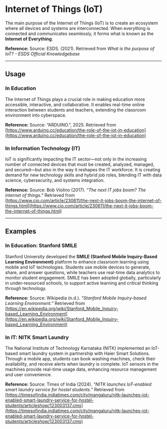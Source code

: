 # Internet of Things (IoT)

The main purpose of the Internet of Things (IoT) is to create an ecosystem where all devices and systems are interconnected. When everything is connected and communicates seamlessly, it forms what is known as the **Internet of Everything**.

**Reference:**
Source: ESDS. (2021). Retrieved from *What is the purpose of IoT? - ESDS Official Knowledgebase*

---

## Usage

### In Education

The Internet of Things plays a crucial role in making education more accessible, interactive, and collaborative. It enables real-time online interaction between students and teachers, extending the classroom environment into cyberspace.

**Reference:**
Source: “ARDUINO.”, 2025. Retrieved from [https://www.arduino.cc/education/the-role-of-the-iot-in-education](https://www.arduino.cc/education/the-role-of-the-iot-in-education)

### In Information Technology (IT)

IoT is significantly impacting the IT sector—not only in the increasing number of connected devices that must be created, analyzed, managed, and secured—but also in the way it reshapes the IT workforce. It is creating demand for new technology skills and hybrid job roles, blending IT with data science, cybersecurity, and systems integration.

**Reference:**
Source: Bob Violino (2017). *“The next IT jobs boom? The internet of things.”* Retrieved from  
[https://www.cio.com/article/230611/the-next-it-jobs-boom-the-internet-of-things.html](https://www.cio.com/article/230611/the-next-it-jobs-boom-the-internet-of-things.html)

---

## Examples

### In Education: Stanford SMILE

Stanford University developed the **SMILE (Stanford Mobile Inquiry-Based Learning Environment)** platform to enhance classroom learning using mobile and IoT technologies. Students use mobile devices to generate, share, and answer questions, while teachers use real-time data analytics to monitor student engagement. SMILE has been adopted globally, particularly in under-resourced schools, to support active learning and critical thinking through technology.

**Reference:**
Source: Wikipedia (n.d.). *“Stanford Mobile Inquiry-based Learning Environment.”* Retrieved from  
[https://en.wikipedia.org/wiki/Stanford_Mobile_Inquiry-based_Learning_Environment](https://en.wikipedia.org/wiki/Stanford_Mobile_Inquiry-based_Learning_Environment)

### In IT: NITK Smart Laundry

The National Institute of Technology Karnataka (NITK) implemented an IoT-based smart laundry system in partnership with Haier Smart Solutions. Through a mobile app, students can book washing machines, check their availability, and receive alerts when laundry is complete. IoT sensors in the machines provide real-time usage data, enhancing resource management and user convenience.

**Reference:**
Source: Times of India (2024). *“NITK launches IoT-enabled smart laundry service for hostel students.”* Retrieved from  
[https://timesofindia.indiatimes.com/city/mangaluru/nitk-launches-iot-enabled-smart-laundry-service-for-hostel-students/articleshow/123003137.cms](https://timesofindia.indiatimes.com/city/mangaluru/nitk-launches-iot-enabled-smart-laundry-service-for-hostel-students/articleshow/123003137.cms)
